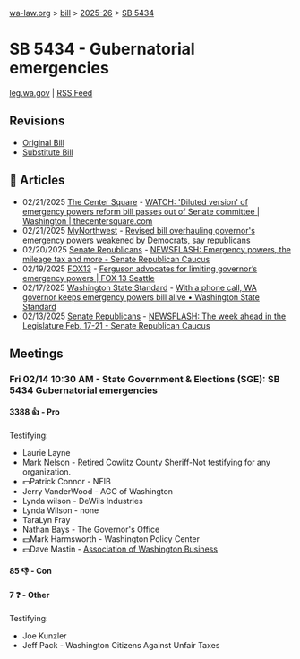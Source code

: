 [wa-law.org](/) > [bill](/bill/) > [2025-26](/bill/2025-26/) > [SB 5434](/bill/2025-26/sb/5434/)

# SB 5434 - Gubernatorial emergencies
[leg.wa.gov](https://app.leg.wa.gov/billsummary?BillNumber=5434&Year=2025&Initiative=false) | [RSS Feed](./rss.xml)

## Revisions
* [Original Bill](1/)
* [Substitute Bill](S/)

## 📰 Articles
* 02/21/2025 [The Center Square](/org/the_center_square/) - [WATCH: 'Diluted version' of emergency powers reform bill passes out of Senate committee | Washington | thecentersquare.com](https://www.thecentersquare.com/washington/article_16cdadaa-f0a0-11ef-8056-832eab47afda.html#:~:text=Senate%20Bill%205434)
* 02/21/2025 [MyNorthwest](/org/mynorthwest/) - [Revised bill overhauling governor's emergency powers weakened by Democrats, say republicans](https://mynorthwest.com/mynorthwest-politics/revised-bill/4050363#:~:text=Senate%20Bill%205434)
* 02/20/2025 [Senate Republicans](/org/senate_republicans/) - [NEWSFLASH: Emergency powers, the mileage tax and more - Senate Republican Caucus](https://src.wastateleg.org/blog/21267/#:~:text=Senate%20Bill%205434,)
* 02/19/2025 [FOX13](/org/fox13/) - [Ferguson advocates for limiting governor’s emergency powers | FOX 13 Seattle](https://www.fox13seattle.com/news/ferguson-advocates-limiting-emergency-powers#:~:text=Senate%20Bill%205434)
* 02/17/2025 [Washington State Standard](/org/washington_state_standard/) - [With a phone call, WA governor keeps emergency powers bill alive • Washington State Standard](https://washingtonstatestandard.com/2025/02/17/with-a-phone-call-wa-governor-keeps-emergency-powers-bill-alive/#:~:text=Senate%20Bill%205434)
* 02/13/2025 [Senate Republicans](/org/senate_republicans/) - [NEWSFLASH: The week ahead in the Legislature Feb. 17-21 - Senate Republican Caucus](https://src.wastateleg.org/blog/newsflash-week-ahead-legislature-feb-17-21/#:~:text=Senate%20Bill%205434)

## Meetings
### Fri 02/14 10:30 AM - State Government & Elections (SGE): SB 5434 Gubernatorial emergencies
#### 3388 👍 - Pro
Testifying:
* Laurie Layne
* Mark Nelson - Retired Cowlitz County Sheriff-Not testifying for any organization.
* 💵Patrick Connor - NFIB
* Jerry VanderWood - AGC of Washington
* Lynda wilson - DeWils Industries
* Lynda Wilson - none
* TaraLyn Fray
* Nathan Bays - The Governor's Office
* 💵Mark Harmsworth - Washington Policy Center
* 💵Dave Mastin - [Association of Washington Business](/org/association_of_washington_business/)

#### 85 👎 - Con

#### 7 ❓ - Other
Testifying:
* Joe Kunzler
* Jeff Pack - Washington Citizens Against Unfair Taxes
